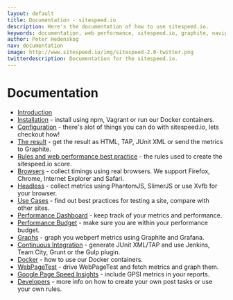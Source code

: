 ```yaml
---
layout: default
title: Documentation - sitespeed.io
description: Here's the documentation of how to use sitespeed.io.
keywords: documentation, web performance, sitespeed.io, graphite, navigation timing api
author: Peter Hedenskog
nav: documentation
image: http://www.sitespeed.io/img/sitespeed-2.0-twitter.png
twitterdescription: Documentation for the sitespeed.io.
---
```

# Documentation

 * [Introduction](/documentation/introduction/)
 * [Installation](/documentation/installation/) - install using npm, Vagrant or run our Docker containers.
 * [Configuration](/documentation/configuration/) - there's alot of things you can do with sitespeed.io, lets checkout how!
 * [The result](/documentation/result/) - get the result as HTML, TAP, JUnit XML or send the metrics to Graphite.
 * [Rules and web performance best practice](/documentation/rules-and-best-practices/) - the rules used to create the sitespeed.io score.
 * [Browsers](/documentation/browsers/) - collect timings using real browsers. We support Firefox, Chrome, Internet Explorer and Safari.
 * [Headless](/documentation/headless/) - collect metrics using PhantomJS, SlimerJS or use Xvfb for your browser.
 * [Use Cases](/documentation/use-cases/) - find out best practices for testing a site, compare with other sites.
* [Performance Dashboard](/documentation/performance-dashboard/) - keep track of your metrics and performance.
 * [Performance Budget](/documentation/performance-budget/) - make sure you are within your performance budget.
 * [Graphs](/documentation/graphs/) - graph you webperf metrics using Graphite and Grafana.
 * [Continuous Integration](/documentation/continuous-integration/) - generate JUnit XML/TAP and use Jenkins, Team City, Grunt or the Gulp plugin.
 * [Docker](/documentation/docker/) - how to use our Docker containers.
 * [WebPageTest](/documentation/webpagetest/) - drive WebPageTest and fetch metrics and graph them.
 * [Google Page Speed Insights](/documentation/gpsi/) - include GPSI metrics in your reports.
 * [Developers](/documentation/developers/) - more info on how to create your own post tasks or use your own rules.
